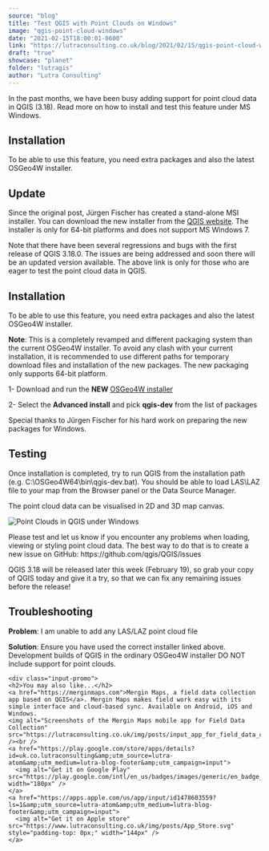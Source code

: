 ```yaml
---
source: "blog"
title: "Test QGIS with Point Clouds on Windows"
image: "qgis-point-cloud-windows"
date: "2021-02-15T18:00:01-0600"
link: "https://lutraconsulting.co.uk/blog/2021/02/15/qgis-point-cloud-windows/"
draft: "true"
showcase: "planet"
folder: "lutragis"
author: "Lutra Consulting"
---
```


<p>In the past months, we have been busy adding support for point cloud data in QGIS (3.18). Read more on how to install and test this feature under MS Windows.</p>

<h2 id="installation">Installation</h2>
<p>To be able to use this feature, you need extra packages and also the latest OSGeo4W installer.</p>

<h2 id="update">Update</h2>

<p>Since the original post, Jürgen Fischer has created a stand-alone MSI installer. You can download the new installer from the <a href="https://qgis.org/downloads/QGIS-OSGeo4W-3.18.0-1.msi">QGIS website</a>. The installer is only for 64-bit platforms and does not support MS Windows 7.</p>

<p>Note that there have been several regressions and bugs with the first release of QGIS 3.18.0. The issues are being addressed and soon there will be an updated version available. The above link is only for those who are eager to test the point cloud data in QGIS.</p>

<h2 id="installation-1">Installation</h2>
<p>To be able to use this feature, you need extra packages and also the latest OSGeo4W installer.</p>

<p><strong>Note</strong>: This is a completely revamped and different packaging system than the current OSGeo4W installer. To avoid any clash with your current installation, it is recommended to use different paths for temporary download files and installation of the new packages. The new packaging only supports 64-bit platform.</p>

<p>1- Download and run the <strong>NEW</strong> <a href="http://download.osgeo.org/osgeo4w/testing/osgeo4w-setup.exe">OSGeo4W installer</a></p>

<p>2- Select the <strong>Advanced install</strong> and pick <strong>qgis-dev</strong> from the list of packages</p>

<p>Special thanks to Jürgen Fischer for his hard work on preparing the new packages for Windows.</p>

<h2 id="testing">Testing</h2>
<p>Once installation is completed, try to run QGIS from the installation path (e.g. C:\OSGeo4W64\bin\qgis-dev.bat). You should be able to load LAS\LAZ file to your map from the Browser panel or the Data Source Manager.</p>

<p>The point cloud data can be visualised in 2D and 3D map canvas.</p>

<p><img alt="Point Clouds in QGIS under Windows" src="https://www.lutraconsulting.co.uk/img/posts/windows_point_clouds.png" /></p>

<p>Please test and let us know if you encounter any problems when loading, viewing or styling point cloud data. The best way to do that is to create a new issue on GitHub: https://github.com/qgis/QGIS/issues</p>

<p>QGIS 3.18 will be released later this week (February 19), so grab your copy of QGIS today and give it a try, so that we can fix any remaining issues before the release!</p>

<h2 id="troubleshooting">Troubleshooting</h2>

<p><strong>Problem</strong>: I am unable to add any LAS/LAZ point cloud file</p>

<p><strong>Solution</strong>: Ensure you have used the correct installer linked above. Development builds of QGIS in the ordinary OSGeo4W installer DO NOT include support for point clouds.</p>

    <div class="input-promo">
    <h2>You may also like...</h2>
    <a href="https://merginmaps.com">Mergin Maps, a field data collection app based on QGIS</a>. Mergin Maps makes field work easy with its simple interface and cloud-based sync. Available on Android, iOS and Windows.
    <img alt="Screenshots of the Mergin Maps mobile app for Field Data Collection" src="https://lutraconsulting.co.uk/img/posts/input_app_for_field_data_collection.jpg" /><br />
    <a href="https://play.google.com/store/apps/details?id=uk.co.lutraconsulting&amp;utm_source=lutra-atom&amp;utm_medium=lutra-blog-footer&amp;utm_campaign=input">
      <img alt="Get it on Google Play" src="https://play.google.com/intl/en_us/badges/images/generic/en_badge_web_generic.png" width="180px" />
    </a>
    <a href="https://apps.apple.com/us/app/input/id1478603559?ls=1&amp;utm_source=lutra-atom&amp;utm_medium=lutra-blog-footer&amp;utm_campaign=input">
      <img alt="Get it on Apple store" src="https://www.lutraconsulting.co.uk/img/posts/App_Store.svg" style="padding-top: 0px;" width="144px" />
    </a>
  </div>
